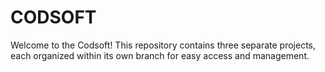 # CODSOFT
Welcome to the Codsoft! This repository contains three separate projects, each organized within its own branch for easy access and management.
